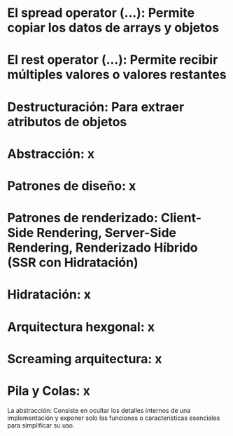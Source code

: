 # El spread operator (...): **Permite copiar los datos de arrays y objetos**
#   El rest operator (...): **Permite recibir múltiples valores o valores restantes**
#          Destructuración: **Para extraer atributos de objetos**
#              Abstracción: **x**
#       Patrones de diseño: **x**
#  Patrones de renderizado: **Client-Side Rendering, Server-Side Rendering, Renderizado Híbrido (SSR con Hidratación)**
#              Hidratación: **x**
#    Arquitectura hexgonal: **x**
#   Screaming arquitectura: **x**
#             Pila y Colas: **x**

La abstracción: Consiste en ocultar los detalles internos de una implementación y exponer solo las funciones o características esenciales para simplificar su uso.

